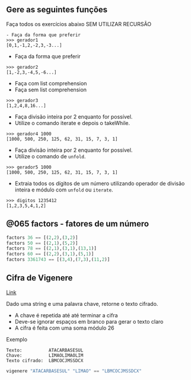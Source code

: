 ## Gere as seguintes funções
[](solver.hs)

Faça todos os exercícios abaixo SEM UTILIZAR RECURSÃO

```
- Faça da forma que preferir
>>> gerador1
[0,1,-1,2,-2,3,-3...]
```

- Faça da forma que preferir
```
>>> gerador2
[1,-2,3,-4,5,-6...]
```

- Faça com list comprehension
- Faça sem list comprehension
```
>>> gerador3
[1,2,4,8,16...]
```

- Faça divisão inteira por 2 enquanto for possível.
- Utilize o comando iterate e depois o takeWhile.
```
>>> gerador4 1000
[1000, 500, 250, 125, 62, 31, 15, 7, 3, 1]
```

- Faça divisão inteira por 2 enquanto for possível.
- Utilize o comando de `unfold`.
```
>>> gerador5 1000
[1000, 500, 250, 125, 62, 31, 15, 7, 3, 1]
```

- Extraia todos os dígitos de um número utilizando operador de divisão inteira e módulo com `unfold` ou `iterate`.

```
>>> digitos 1235412
[1,2,3,5,4,1,2]
```

## @065 factors - fatores de um número
```hs
factors 36 == [(2,2),(3,2)]
factors 50 == [(2,1),(5,2)]
factors 78 == [(2,1),(3,1),(13,1)]
factors 60 == [(2,2),(3,1),(5,1)]
factors 3361743 == [(3,4),(7,3),(11,2)]
```


## Cifra de Vigenere
[Link](https://pt.wikipedia.org/wiki/Cifra_de_Vigen%C3%A8re)

Dado uma string e uma palavra chave, retorne o texto cifrado. 
- A chave é repetida até até terminar a cifra
- Deve-se ignorar espaços em branco para gerar o texto claro
- A cifra é feita com uma soma módulo 26


Exemplo
```
Texto: 	        ATACARBASESUL
Chave: 	        LIMAOLIMAOLIM
Texto cifrado: 	LBMCOCJMSSDCX
```

```hs
vigenere "ATACARBASESUL" "LIMAO" == "LBMCOCJMSSDCX"
```
